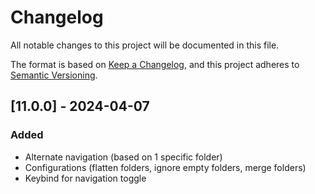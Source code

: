 # Changelog
All notable changes to this project will be documented in this file.

The format is based on [Keep a Changelog](https://keepachangelog.com/en/1.0.0/),
and this project adheres to [Semantic Versioning](https://semver.org/spec/v2.0.0.html).

## [11.0.0] - 2024-04-07
### Added
- Alternate navigation (based on 1 specific folder)
- Configurations (flatten folders, ignore empty folders, merge folders)
- Keybind for navigation toggle

